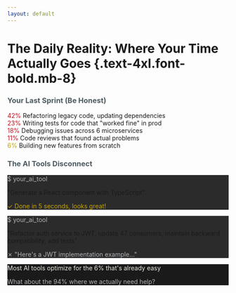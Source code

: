 ```yaml
---
layout: default
---
```


# The Daily Reality: Where Your Time Actually Goes {.text-4xl.font-bold.mb-8}

<div class="grid grid-cols-2 gap-8">
  <div>
    <h3 class="text-xl font-bold mb-4 text-slate-steel">Your Last Sprint (Be Honest)</h3>
    <div class="space-y-3 text-base">
      <div class="flex items-start">
        <span class="text-crimson-signal mr-3 font-mono">42%</span>
        <span>Refactoring legacy code, updating dependencies</span>
      </div>
      <div class="flex items-start">
        <span class="text-crimson-signal mr-3 font-mono">23%</span>
        <span>Writing tests for code that "worked fine" in prod</span>
      </div>
      <div class="flex items-start">
        <span class="text-crimson-signal mr-3 font-mono">18%</span>
        <span>Debugging issues across 6 microservices</span>
      </div>
      <div class="flex items-start">
        <span class="text-crimson-signal mr-3 font-mono">11%</span>
        <span>Code reviews that found actual problems</span>
      </div>
      <div class="flex items-start">
        <span class="text-signal-gold mr-3 font-mono font-bold">6%</span>
        <span class="font-semibold">Building new features from scratch</span>
      </div>
    </div>
  </div>
  
  <div>
    <h3 class="text-xl font-bold mb-4 text-slate-steel">The AI Tools Disconnect</h3>
    <v-click>
      <div class="bg-ash-graphite p-4 rounded mb-4">
        <p class="text-sm font-mono text-fog-grey mb-2">$ your_ai_tool</p>
        <p class="text-base">"Generate a React component with TypeScript"</p>
        <p class="text-signal-gold mt-2">✓ Done in 5 seconds, looks great!</p>
      </div>
    </v-click>
    <v-click>
      <div class="bg-ash-graphite p-4 rounded">
        <p class="text-sm font-mono text-fog-grey mb-2">$ your_ai_tool</p>
        <p class="text-base">"Refactor auth service to JWT, update 47 consumers, maintain backward compatibility, add tests"</p>
        <p class="text-fog-grey mt-2">✗ "Here's a JWT implementation example..."</p>
      </div>
    </v-click>
  </div>
</div>

<v-click>
  <div class="mt-12 p-4 bg-charcoal-tint rounded">
    <p class="text-center text-lg font-semibold text-bone-white">
      Most AI tools optimize for the 6% that's already easy
    </p>
    <p class="text-center text-base text-fog-grey mt-2">
      What about the 94% where we actually need help?
    </p>
  </div>
</v-click>

<!--
Let's be brutally honest about where your time goes. Pull up your last sprint's time tracking. How much was greenfield development? I'll wait.

For most of us, it's single digits. The reality is we spend most of our time on the unglamorous work: refactoring that service that's been "temporary" for 3 years, writing tests because the coverage report is embarrassing, debugging issues that span multiple services.

And here's the disconnect: AI coding tools are amazing at generating new code - components, functions, classes. But that's not where we're stuck. We need tools that can handle the messy reality of production codebases with 5 years of technical debt.
-->

<style>
  .text-crimson-signal { color: #C1121F; }
  .text-signal-gold { color: #C6A300; }
  .text-slate-steel { color: #4C5A61; }
  .text-fog-grey { color: #B0B3B8; }
  .text-bone-white { color: #EAE7DC; }
  .bg-ash-graphite { background-color: #2B2B2B; }
  .bg-charcoal-tint { background-color: #1A1A1A; }
</style>